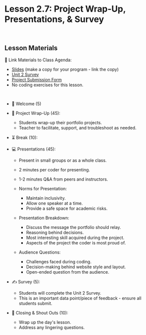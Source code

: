 # Lesson 2.7: Project Wrap-Up, Presentations, & Survey

<br>

## Lesson Materials

📖 Link Materials to Class Agenda:
- [Slides](https://docs.google.com/presentation/d/1vFw3Q3Q6oHOJGjmVBPQYBcZ0R9gI3PKNyX_RACLNhtk/edit?usp=sharing) (make a copy for your program - link the copy)
- [Unit 2 Survey](https://forms.gle/9DpcxrWBvC2Q3t7g8)
- [Project Submission Form](https://forms.gle/jgZGXmJCEv7vYS42A)
- No coding exercises for this lesson.

<br>

- 👋 Welcome (5)

- 🔄 Project Wrap-Up (45):
    - Students wrap-up their portfolio projects.
    - Teacher to facilitate, support, and troubleshoot as needed.

- ⏳ Break (10):

- 💻 Presentations (45):
    - Present in small groups or as a whole class.
    - 2 minutes per coder for presenting.
    - 1-2 minutes Q&A from peers and instructors.
    
  - Norms for Presentation:
    - Maintain inclusivity.
    - Allow one speaker at a time.
    - Provide a safe space for academic risks.
    
  - Presentation Breakdown:
    - Discuss the message the portfolio should relay.
    - Reasoning behind decisions.
    - Most interesting skill acquired during the project.
    - Aspects of the project the coder is most proud of.
    
  - Audience Questions:
    - Challenges faced during coding.
    - Decision-making behind website style and layout.
    - Open-ended question from the audience.
   
- ✍️ Survey (5):
    - Students will complete the Unit 2 Survey.
    - This is an important data point/piece of feedback - ensure all students submit.


- 🎉 Closing & Shout Outs (10):
  - Wrap up the day's lesson.
  - Address any lingering questions.

